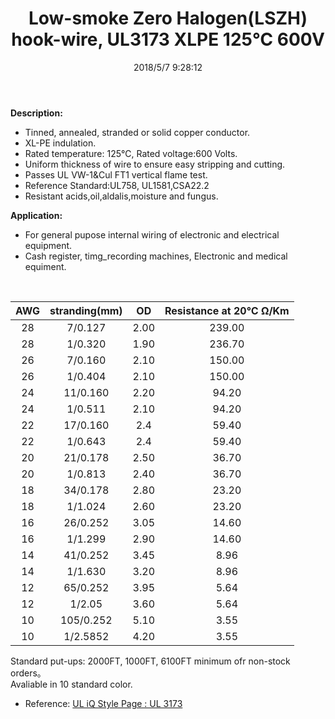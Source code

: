 ﻿---
layout: post 
title: Low-smoke Zero Halogen(LSZH) hook-wire, UL3173 XLPE 125℃ 600V
tags: XLPE FN10
categories: wire-cable
overview: Cash register, timg_recording machines, Electronic and medical equiment.
series: FN10
part_number: 10-3171-0
thumb_img: 
small_img: static/202105/27-20210603.jpg
date: 2018/5/7 9:28:12
---


<p>
	<strong>Description:</strong> 
</p>
<ul>
	<li>
		Tinned, annealed, stranded or solid copper conductor.
	</li>
	<li>
		XL-PE indulation.
	</li>
	<li>
		Rated temperature: 125℃, Rated voltage:600 Volts.
	</li>
	<li>
		Uniform thickness of wire to ensure easy stripping and cutting.
	</li>
	<li>
		Passes UL VW-1&amp;Cul FT1 vertical flame test.
	</li>
	<li>
		Reference Standard:UL758, UL1581,CSA22.2
	</li>
	<li>
		Resistant acids,oil,aldalis,moisture and fungus.
	</li>
</ul>
<p>
	<strong>Application:</strong> 
</p>
<ul>
	<li>
		For general pupose internal wiring of electronic and electrical equipment. <br />
	</li>
	<li>
		Cash register, timg_recording machines, Electronic and medical equiment.
		<p>
			<br />
		</p>
	</li>
</ul>
<table>
	<tbody>
		<tr>
			<th align="center">
				AWG
			</th>
			<th align="center">
				stranding(mm)
			</th>
			<th align="center">
				OD
			</th>
			<th align="center">
				Resistance at 20℃ Ω/Km
			</th>
		</tr>
	</tbody>
	<tbody>
		<tr>
			<td align="center">
				28
			</td>
			<td align="center">
				7/0.127
			</td>
			<td align="center">
				2.00
			</td>
			<td align="center">
				239.00
			</td>
		</tr>
		<tr>
			<td align="center">
				28
			</td>
			<td align="center">
				1/0.320
			</td>
			<td align="center">
				1.90
			</td>
			<td align="center">
				236.70
			</td>
		</tr>
		<tr>
			<td align="center">
				26
			</td>
			<td align="center">
				7/0.160
			</td>
			<td align="center">
				2.10
			</td>
			<td align="center">
				150.00
			</td>
		</tr>
		<tr>
			<td align="center">
				26
			</td>
			<td align="center">
				1/0.404
			</td>
			<td align="center">
				2.10
			</td>
			<td align="center">
				150.00
			</td>
		</tr>
		<tr>
			<td align="center">
				24
			</td>
			<td align="center">
				11/0.160
			</td>
			<td align="center">
				2.20
			</td>
			<td align="center">
				94.20
			</td>
		</tr>
		<tr>
			<td align="center">
				24
			</td>
			<td align="center">
				1/0.511
			</td>
			<td align="center">
				2.10
			</td>
			<td align="center">
				94.20
			</td>
		</tr>
		<tr>
			<td align="center">
				22
			</td>
			<td align="center">
				17/0.160
			</td>
			<td align="center">
				2.4
			</td>
			<td align="center">
				59.40
			</td>
		</tr>
		<tr>
			<td align="center">
				22
			</td>
			<td align="center">
				1/0.643
			</td>
			<td align="center">
				2.4
			</td>
			<td align="center">
				59.40
			</td>
		</tr>
		<tr>
			<td align="center">
				20
			</td>
			<td align="center">
				21/0.178
			</td>
			<td align="center">
				2.50
			</td>
			<td align="center">
				36.70
			</td>
		</tr>
		<tr>
			<td align="center">
				20
			</td>
			<td align="center">
				1/0.813
			</td>
			<td align="center">
				2.40
			</td>
			<td align="center">
				36.70
			</td>
		</tr>
		<tr>
			<td align="center">
				18
			</td>
			<td align="center">
				34/0.178
			</td>
			<td align="center">
				2.80
			</td>
			<td align="center">
				23.20
			</td>
		</tr>
		<tr>
			<td align="center">
				18
			</td>
			<td align="center">
				1/1.024
			</td>
			<td align="center">
				2.60
			</td>
			<td align="center">
				23.20
			</td>
		</tr>
		<tr>
			<td align="center">
				16
			</td>
			<td align="center">
				26/0.252
			</td>
			<td align="center">
				3.05
			</td>
			<td align="center">
				14.60
			</td>
		</tr>
		<tr>
			<td align="center">
				16
			</td>
			<td align="center">
				1/1.299
			</td>
			<td align="center">
				2.90
			</td>
			<td align="center">
				14.60
			</td>
		</tr>
		<tr>
			<td align="center">
				14
			</td>
			<td align="center">
				41/0.252
			</td>
			<td align="center">
				3.45
			</td>
			<td align="center">
				8.96
			</td>
		</tr>
		<tr>
			<td align="center">
				14
			</td>
			<td align="center">
				1/1.630
			</td>
			<td align="center">
				3.20
			</td>
			<td align="center">
				8.96
			</td>
		</tr>
		<tr>
			<td align="center">
				12
			</td>
			<td align="center">
				65/0.252
			</td>
			<td align="center">
				3.95
			</td>
			<td align="center">
				5.64
			</td>
		</tr>
		<tr>
			<td align="center">
				12
			</td>
			<td align="center">
				1/2.05
			</td>
			<td align="center">
				3.60
			</td>
			<td align="center">
				5.64
			</td>
		</tr>
		<tr>
			<td align="center">
				10
			</td>
			<td align="center">
				105/0.252
			</td>
			<td align="center">
				5.10
			</td>
			<td align="center">
				3.55
			</td>
		</tr>
		<tr>
			<td align="center">
				10
			</td>
			<td align="center">
				1/2.5852
			</td>
			<td align="center">
				4.20
			</td>
			<td align="center">
				3.55
			</td>
		</tr>
	</tbody>
</table>
<p>
	Standard put-ups: 2000FT, 1000FT, 6100FT minimum ofr non-stock orders。<br />
Avaliable in 10 standard color.
</p>
<ul>
	<li>
		Reference: <a href="http://iq.ul.com/awm/stylepage.aspx?Style=3173">UL iQ Style Page : UL 3173</a> 
	</li>
</ul>
